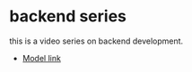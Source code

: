 # backend series 

this is a video series on backend development.
-  [Model link](https://stackblitz.com/edit/stackblitz-starters-gax9cr)